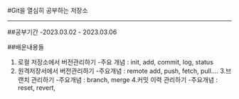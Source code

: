 #Git을 열심히 공부하는 저장소

---

##공부기간
-2023.03.02 - 2023.03.06

##배운내용들
1. 로컬 저장소에서 버전관리하기
-주요 개념 : init, add, commit, log, status
2. 원격저장서에서 버전관리하기
-주요개념 : remote add, push, fetch, pull....
3.브랜치 관리하기
-주요개념 : branch, merge
4.커밋 이력 관리하기
-주요개념 : reset, revert, 